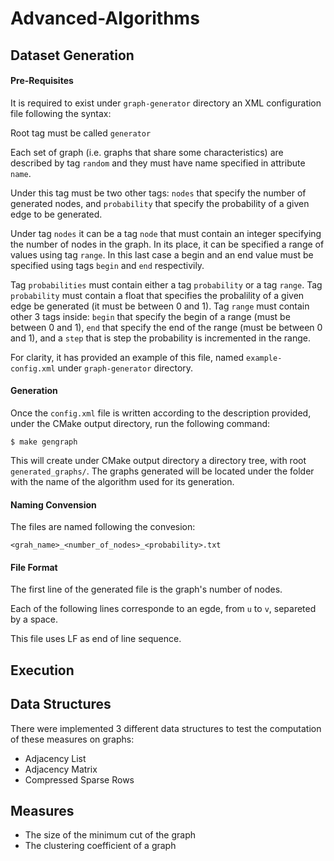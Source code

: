 # Advanced-Algorithms

## Dataset Generation

#### Pre-Requisites

It is required to exist under ```graph-generator``` directory an XML configuration file following the syntax:

Root tag must be called ```generator```

Each set of graph (i.e. graphs that share some characteristics) are described by tag ```random``` and they must have name specified in attribute ```name```.

Under this tag must be two other tags: ```nodes``` that specify the number of generated nodes, and ```probability``` that specify the probability of a given edge to be generated.

Under tag ```nodes``` it can be a tag ```node``` that must contain an integer specifying the number of nodes in the graph. In its place, it can be specified a range of values using tag ```range```. In this last case a begin and an end value must be specified using tags ```begin``` and ```end``` respectivily.

Tag ```probabilities``` must contain either a tag ```probability``` or a tag ```range```. Tag ```probability``` must contain a float that specifies the probalility of a given edge be generated (it must be between 0 and 1). Tag ```range``` must contain other 3 tags inside: ```begin``` that specify the begin of a range (must be between 0 and 1),  ``end`` that specify the end of the range (must be between 0 and 1), and a ```step``` that is step the probability is incremented in the range.

For clarity, it has provided an example of this file, named ```example-config.xml``` under ```graph-generator``` directory.

#### Generation

Once the ``config.xml`` file is written according to the description provided, under the CMake output directory, run the following command:

```
$ make gengraph
```

This will create under CMake output directory a directory tree, with root ```generated_graphs/```. The graphs generated will be located under the folder with the name of the algorithm used for its generation.

#### Naming Convension

The files are named following the convesion:

```
<grah_name>_<number_of_nodes>_<probability>.txt
```

#### File Format

The first line of the generated file is the graph's number of nodes.

Each of the following lines corresponde to an egde, from ``u`` to ``v``, separeted by a space.

This file uses LF as end of line sequence.

## Execution

## Data Structures
  
  There were implemented 3 different data structures to test the computation of these measures on graphs:
   - Adjacency List
   - Adjacency Matrix
   - Compressed Sparse Rows

## Measures
- The size of the minimum cut of the graph
- The clustering coefficient of a graph
